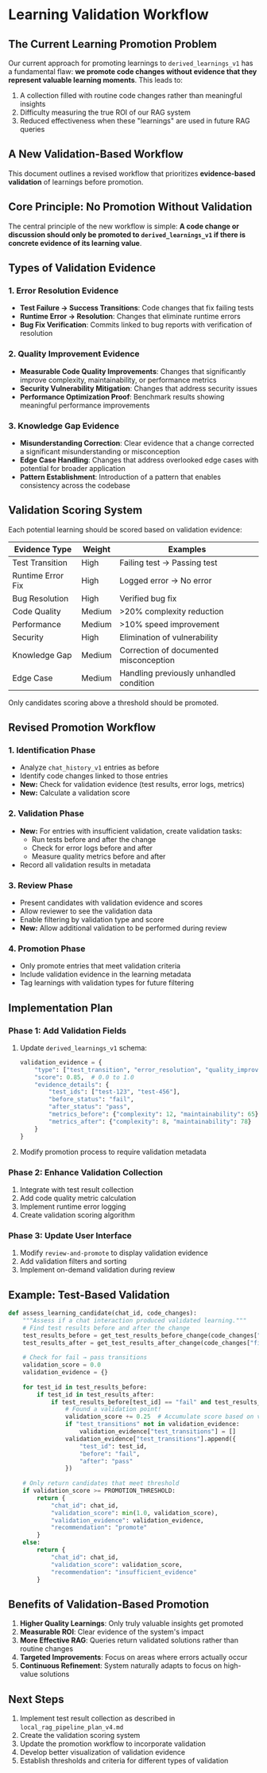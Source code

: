 # Learning Validation Workflow

## The Current Learning Promotion Problem

Our current approach for promoting learnings to `derived_learnings_v1` has a fundamental flaw: **we promote code changes without evidence that they represent valuable learning moments**. This leads to:

1. A collection filled with routine code changes rather than meaningful insights
2. Difficulty measuring the true ROI of our RAG system
3. Reduced effectiveness when these "learnings" are used in future RAG queries

## A New Validation-Based Workflow

This document outlines a revised workflow that prioritizes **evidence-based validation** of learnings before promotion.

## Core Principle: No Promotion Without Validation

The central principle of the new workflow is simple: **A code change or discussion should only be promoted to `derived_learnings_v1` if there is concrete evidence of its learning value**.

## Types of Validation Evidence

### 1. Error Resolution Evidence

- **Test Failure → Success Transitions**: Code changes that fix failing tests
- **Runtime Error → Resolution**: Changes that eliminate runtime errors
- **Bug Fix Verification**: Commits linked to bug reports with verification of resolution

### 2. Quality Improvement Evidence

- **Measurable Code Quality Improvements**: Changes that significantly improve complexity, maintainability, or performance metrics
- **Security Vulnerability Mitigation**: Changes that address security issues
- **Performance Optimization Proof**: Benchmark results showing meaningful performance improvements

### 3. Knowledge Gap Evidence

- **Misunderstanding Correction**: Clear evidence that a change corrected a significant misunderstanding or misconception
- **Edge Case Handling**: Changes that address overlooked edge cases with potential for broader application
- **Pattern Establishment**: Introduction of a pattern that enables consistency across the codebase

## Validation Scoring System

Each potential learning should be scored based on validation evidence:

| Evidence Type | Weight | Examples |
|---------------|--------|----------|
| Test Transition | High | Failing test → Passing test |
| Runtime Error Fix | High | Logged error → No error |
| Bug Resolution | High | Verified bug fix |
| Code Quality | Medium | >20% complexity reduction |
| Performance | Medium | >10% speed improvement |
| Security | High | Elimination of vulnerability |
| Knowledge Gap | Medium | Correction of documented misconception |
| Edge Case | Medium | Handling previously unhandled condition |

Only candidates scoring above a threshold should be promoted.

## Revised Promotion Workflow

### 1. Identification Phase

- Analyze `chat_history_v1` entries as before
- Identify code changes linked to those entries
- **New:** Check for validation evidence (test results, error logs, metrics)
- **New:** Calculate a validation score

### 2. Validation Phase

- **New:** For entries with insufficient validation, create validation tasks:
  - Run tests before and after the change
  - Check for error logs before and after
  - Measure quality metrics before and after
- Record all validation results in metadata

### 3. Review Phase

- Present candidates with validation evidence and scores
- Allow reviewer to see the validation data
- Enable filtering by validation type and score
- **New:** Allow additional validation to be performed during review

### 4. Promotion Phase

- Only promote entries that meet validation criteria
- Include validation evidence in the learning metadata
- Tag learnings with validation types for future filtering

## Implementation Plan

### Phase 1: Add Validation Fields

1. Update `derived_learnings_v1` schema:

   ```python
   validation_evidence = {
       "type": ["test_transition", "error_resolution", "quality_improvement", "knowledge_gap"],
       "score": 0.85,  # 0.0 to 1.0
       "evidence_details": {
           "test_ids": ["test-123", "test-456"],
           "before_status": "fail",
           "after_status": "pass",
           "metrics_before": {"complexity": 12, "maintainability": 65},
           "metrics_after": {"complexity": 8, "maintainability": 78}
       }
   }
   ```

2. Modify promotion process to require validation metadata

### Phase 2: Enhance Validation Collection

1. Integrate with test result collection
2. Add code quality metric calculation
3. Implement runtime error logging
4. Create validation scoring algorithm

### Phase 3: Update User Interface

1. Modify `review-and-promote` to display validation evidence
2. Add validation filters and sorting
3. Implement on-demand validation during review

## Example: Test-Based Validation

```python
def assess_learning_candidate(chat_id, code_changes):
    """Assess if a chat interaction produced validated learning."""
    # Find test results before and after the change
    test_results_before = get_test_results_before_change(code_changes["files"])
    test_results_after = get_test_results_after_change(code_changes["files"])
    
    # Check for fail → pass transitions
    validation_score = 0.0
    validation_evidence = {}
    
    for test_id in test_results_before:
        if test_id in test_results_after:
            if test_results_before[test_id] == "fail" and test_results_after[test_id] == "pass":
                # Found a validation point!
                validation_score += 0.25  # Accumulate score based on validations
                if "test_transitions" not in validation_evidence:
                    validation_evidence["test_transitions"] = []
                validation_evidence["test_transitions"].append({
                    "test_id": test_id,
                    "before": "fail",
                    "after": "pass"
                })
    
    # Only return candidates that meet threshold
    if validation_score >= PROMOTION_THRESHOLD:
        return {
            "chat_id": chat_id,
            "validation_score": min(1.0, validation_score),
            "validation_evidence": validation_evidence,
            "recommendation": "promote"
        }
    else:
        return {
            "chat_id": chat_id,
            "validation_score": validation_score,
            "recommendation": "insufficient_evidence"
        }
```

## Benefits of Validation-Based Promotion

1. **Higher Quality Learnings**: Only truly valuable insights get promoted
2. **Measurable ROI**: Clear evidence of the system's impact
3. **More Effective RAG**: Queries return validated solutions rather than routine changes
4. **Targeted Improvements**: Focus on areas where errors actually occur
5. **Continuous Refinement**: System naturally adapts to focus on high-value solutions

## Next Steps

1. Implement test result collection as described in `local_rag_pipeline_plan_v4.md`
2. Create the validation scoring system
3. Update the promotion workflow to incorporate validation
4. Develop better visualization of validation evidence
5. Establish thresholds and criteria for different types of validation
